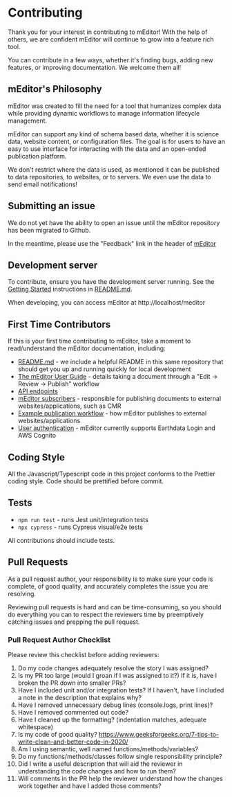 # Contributing

Thank you for your interest in contributing to mEditor! With the help of others, we are confident mEditor will continue to grow into a feature rich tool.

You can contribute in a few ways, whether it's finding bugs, adding new features, or improving documentation. We welcome them all!

## mEditor's Philosophy

mEditor was created to fill the need for a tool that humanizes complex data while providing dynamic workflows to manage information lifecycle management.

mEditor can support any kind of schema based data, whether it is science data, website content, or configuration files. The goal is for users to have an easy to use interface for interacting with the data and an open-ended publication platform.

We don't restrict where the data is used, as mentioned it can be published to data repositories, to websites, or to servers. We even use the data to send email notifications!

## Submitting an issue

We do not yet have the ability to open an issue until the mEditor repository has been migrated to Github.

In the meantime, please use the "Feedback" link in the header of [mEditor](https://lb.gesdisc.eosdis.nasa.gov/meditor)

## Development server

To contribute, ensure you have the development server running. See the [Getting Started](README.md) instructions in [README.md](README.md).

When developing, you can access mEditor at http://localhost/meditor

## First Time Contributors

If this is your first time contributing to mEditor, take a moment to read/understand the mEditor documentation, including:

- [README.md](README.md) - we include a helpful README in this same repository that should get you up and running quickly for local development
- [The mEditor User Guide](https://lb.gesdisc.eosdis.nasa.gov/meditor/docs/user-guide/) - details taking a document through a "Edit -> Review -> Publish" workflow
- [API endpoints](https://wiki.earthdata.nasa.gov/display/MEDITOR/API+Examples)
- [mEditor subscribers](https://wiki.earthdata.nasa.gov/display/MEDITOR/mEditor+subscribers) - responsible for publishing documents to external websites/applications, such as CMR
- [Example publication workflow](https://wiki.earthdata.nasa.gov/display/MEDITOR/mEditor+Publication+Workflow) - how mEditor publishes to external websites/applications
- [User authentication](https://wiki.earthdata.nasa.gov/display/MEDITOR/User+Authentication) - mEditor currently supports Earthdata Login and AWS Cognito

## Coding Style

All the Javascript/Typescript code in this project conforms to the Prettier coding style. Code should be prettified before commit.

## Tests

- `npm run test` - runs Jest unit/integration tests
- `npx cypress` - runs Cypress visual/e2e tests

All contributions should include tests.

## Pull Requests

As a pull request author, your responsibility is to make sure your code is complete, of good quality, and accurately completes the issue you are resolving.

Reviewing pull requests is hard and can be time-consuming, so you should do everything you can to respect the reviewers time by preemptively catching issues and prepping the pull request.

### Pull Request Author Checklist

Please review this checklist before adding reviewers:

1. Do my code changes adequately resolve the story I was assigned?
2. Is my PR too large (would I groan if I was assigned to it?) If it is, have I broken the PR down into smaller PRs?
3. Have I included unit and/or integration tests? If I haven't, have I included a note in the description that explains why?
4. Have I removed unnecessary debug lines (console.logs, print lines)?
5. Have I removed commented out code?
6. Have I cleaned up the formatting? (indentation matches, adequate whitespace)
7. Is my code of good quality? https://www.geeksforgeeks.org/7-tips-to-write-clean-and-better-code-in-2020/
8. Am I using semantic, well named functions/methods/variables?
9. Do my functions/methods/classes follow single responsibility principle?
10. Did I write a useful description that will aid the reviewer in understanding the code changes and how to run them?
11. Will comments in the PR help the reviewer understand how the changes work together and have I added those comments?
